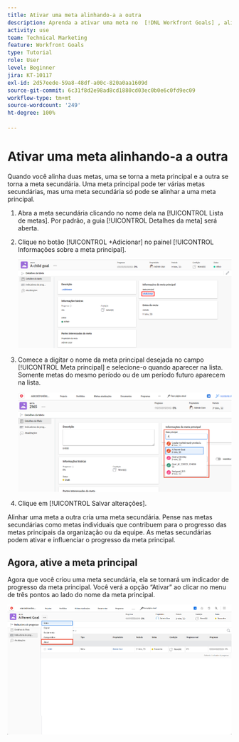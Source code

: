 ```yaml
---
title: Ativar uma meta alinhando-a a outra
description: Aprenda a ativar uma meta no  [!DNL Workfront Goals] , alinhando-a a outra meta.
activity: use
team: Technical Marketing
feature: Workfront Goals
type: Tutorial
role: User
level: Beginner
jira: KT-10117
exl-id: 2d57eede-59a8-48df-a00c-820a0aa1609d
source-git-commit: 6c31f8d2e98ad8cd1880cd03ec0b0e6c0fd9ec09
workflow-type: tm+mt
source-wordcount: '249'
ht-degree: 100%

---
```


# Ativar uma meta alinhando-a a outra

Quando você alinha duas metas, uma se torna a meta principal e a outra se torna a meta secundária. Uma meta principal pode ter várias metas secundárias, mas uma meta secundária só pode se alinhar a uma meta principal.

1. Abra a meta secundária clicando no nome dela na [!UICONTROL Lista de metas]. Por padrão, a guia [!UICONTROL Detalhes da meta] será aberta.
1. Clique no botão [!UICONTROL +Adicionar] no painel [!UICONTROL Informações sobre a meta principal].

   ![Uma captura de tela da guia [!UICONTROL Detalhes da meta]](assets/06-workfront-goals-align-goals.png)

1. Comece a digitar o nome da meta principal desejada no campo [!UICONTROL Meta principal] e selecione-o quando aparecer na lista. Somente metas do mesmo período ou de um período futuro aparecem na lista.

   ![Uma captura de tela do painel [!UICONTROL Detalhes da meta] mostrando o painel [!UICONTROL Informações da meta principal]](assets/07-workfront-goals-align-to.png)

1. Clique em [!UICONTROL Salvar alterações].

Alinhar uma meta a outra cria uma meta secundária. Pense nas metas secundárias como metas individuais que contribuem para o progresso das metas principais da organização ou da equipe. As metas secundárias podem ativar e influenciar o progresso da meta principal.

## Agora, ative a meta principal

Agora que você criou uma meta secundária, ela se tornará um indicador de progresso da meta principal. Você verá a opção “Ativar” ao clicar no menu de três pontos ao lado do nome da meta principal.

![Uma captura de tela mostrando como ativar a meta principal.](assets/activate-the-parent-goal.png)


